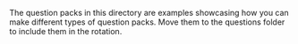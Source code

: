The question packs in this directory are examples showcasing how you can make different types of question packs. Move them to the questions folder to include them in the rotation.